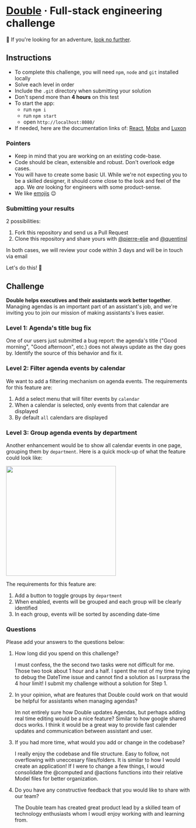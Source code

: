 # [Double](https://withdouble.com) · Full-stack engineering challenge

:wave: If you're looking for an adventure, [look no further](https://withdouble.com/jobs).

## Instructions

- To complete this challenge, you will need `npm`, `node` and `git` installed locally
- Solve each level in order
- Include the `.git` directory when submitting your solution
- Don't spend more than **4 hours** on this test
- To start the app:
  - run `npm i`
  - run `npm start`
  - open `http://localhost:8080/`
- If needed, here are the documentation links of: [React](https://reactjs.org/), [Mobx](https://mobx.js.org/index.html) and [Luxon](https://moment.github.io/luxon/index.html)


### Pointers

- Keep in mind that you are working on an existing code-base.
- Code should be clean, extensible and robust. Don't overlook edge cases.
- You will have to create some basic UI. While we're not expecting you to be a skilled designer, it should come close to the look and feel of the app. We *are* looking for engineers with some product-sense.
- We like [emojis](https://gitmoji.carloscuesta.me/) :wink:


### Submitting your results

2 possibilities: 
1. Fork this repository and send us a Pull Request
2. Clone this repository and share yours with [@pierre-elie](https://github.com/pierre-elie) and [@quentinsl](https://github.com/quentinsl)

In both cases, we will review your code within 3 days and will be in touch via email



Let's do this! :muscle:


## Challenge

**Double helps executives and their assistants work better together**. Managing agendas is an important part of an assistant's job, and we're inviting you to join our mission of making assistants's lives easier.

### Level 1: Agenda's title bug fix

One of our users just submitted a bug report: the agenda's title ("Good morning", "Good afternoon", etc.) does not always update as the day goes by.
Identify the source of this behavior and fix it.


### Level 2: Filter agenda events by calendar

We want to add a filtering mechanism on agenda events. The requirements for this feature are:

1. Add a select menu that will filter events by `calendar`
2. When a calendar is selected, only events from that calendar are displayed
3. By default `all` calendars are displayed


### Level 3: Group agenda events by department

Another enhancement would be to show all calendar events in one page, grouping them by `department`. Here is a quick mock-up of what the feature could look like:

<img src="https://user-images.githubusercontent.com/45558407/61964225-5f967b80-af9b-11e9-9e39-b201a5644bf9.png" width="300" />

The requirements for this feature are:

1. Add a button to toggle groups by `department`
2. When enabled, events will be grouped and each group will be clearly identified
3. In each group, events will be sorted by ascending date-time


### Questions

Please add your answers to the questions below:

1. How long did you spend on this challenge?
    
    I must confess, the the second two tasks were not difficult for me. Those two took about 1 hour and a half. I spent the    rest of my time trying to debug the DateTime issue and cannot find a solution as I surprass the 4 hour limit! I submit my challenge without a solution for Step 1.
    
2. In your opinion, what are features that Double could work on that would be helpful for assistants when managing agendas?
    
    Im not entirely sure how Double updates Agendas, but perhaps adding real time editing would be a nice feature? Similar to how google shared docs works.  I think it would be a great way to provide fast calender updates and communication between assistant and user.
    
3. If you had more time, what would you add or change in the codebase? 
    
    I really enjoy the codebase and file structure. Easy to follow, not overflowing with uneccesary files/folders. It is similar to how I would create an application! If I were to change a few things, I would consolidate the @computed and @actions functions into their relative Model files for better organization.
    
4. Do you have any constructive feedback that you would like to share with our team?
    
    The Double team has created great product lead by a skilled team of technology enthusiasts whom I woudl enjoy working with and learning from. 
